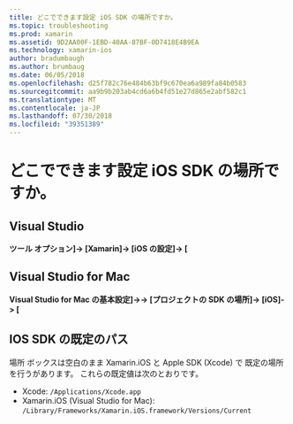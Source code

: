 ```yaml
---
title: どこでできます設定 iOS SDK の場所ですか。
ms.topic: troubleshooting
ms.prod: xamarin
ms.assetid: 9D2AA00F-1EBD-40AA-87BF-0D7418E4B9EA
ms.technology: xamarin-ios
author: bradumbaugh
ms.author: brumbaug
ms.date: 06/05/2018
ms.openlocfilehash: d25f782c76e484b63bf9c670ea6a989fa84b0583
ms.sourcegitcommit: aa9b9b203ab4cd6a6b4fd51e27d865e2abf582c1
ms.translationtype: MT
ms.contentlocale: ja-JP
ms.lasthandoff: 07/30/2018
ms.locfileid: "39351389"
---
```

# <a name="where-can-i-set-my-ios-sdk-locations"></a>どこでできます設定 iOS SDK の場所ですか。

## <a name="visual-studio"></a>Visual Studio

**ツール オプション]-> [Xamarin]-> [iOS の設定]-> [**

## <a name="visual-studio-for-mac"></a>Visual Studio for Mac

**Visual Studio for Mac の基本設定]->-> [プロジェクトの SDK の場所]-> [iOS]-> [**

## <a name="default-ios-sdk-paths"></a>IOS SDK の既定のパス

場所 ボックスは空白のまま Xamarin.iOS と Apple SDK (Xcode) で 既定の場所を行うがあります。 これらの既定値は次のとおりです。

- Xcode: `/Applications/Xcode.app`
- Xamarin.iOS (Visual Studio for Mac): `/Library/Frameworks/Xamarin.iOS.framework/Versions/Current`

